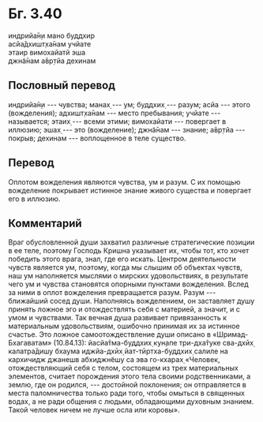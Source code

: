 # Бг. 3.40
индрийа̄н̣и мано буддхир<br/>
асйа̄дхишт̣ха̄нам учйате<br/>
этаир вимохайатй эша<br/>
джн̃а̄нам а̄вр̣тйа дехинам
## Пословный перевод

индрийа̄н̣и --- чувства; манах̣ --- ум; буддхих̣ --- разум; асйа --- этого
(вожделения); адхишт̣ха̄нам --- место пребывания; учйате --- называется;
этаих̣ --- всеми этими; вимохайати --- повергает в иллюзию; эшах̣ --- это
(вожделение); джн̃а̄нам --- знание; а̄вр̣тйа --- покрыв; дехинам ---
воплощенное в теле существо.

## Перевод

Оплотом вожделения являются чувства, ум и разум. С их помощью вожделение
покрывает истинное знание живого существа и повергает его в иллюзию.

## Комментарий

Враг обусловленной души захватил различные стратегические позиции в ее
теле, поэтому Господь Кришна указывает их, чтобы тот, кто хочет победить
этого врага, знал, где его искать. Центром деятельности чувств является
ум, поэтому, когда мы слышим об объектах чувств, наш ум наполняется
мыслями о мирских удовольствиях, в результате чего ум и чувства
становятся опорными пунктами вожделения. Вслед за ними в оплот
вожделения превращается разум. Разум --- ближайший сосед души.
Наполняясь вожделением, он заставляет душу принять ложное эго и
отождествлять себя с материей, а значит, и с умом и чувствами. Так
вечная душа развивает привязанность к материальным удовольствиям,
ошибочно принимая их за истинное счастье. Это ложное самоотождествление
души описано в «Шримад-Бхагаватам» (10.84.13): йасйа̄тма-буддхих̣ кун̣апе
три-дха̄туке сва-дхӣх̣ калатра̄дишу бхаума иджйа-дхӣх̣ йат-тӣртха-буддхих̣
салиле на кархичидж джанешв абхиджн̃ешу са эва го-кхарах̣ «Человек,
отождествляющий себя с телом, состоящем из трех материальных элементов,
считает порождения этого тела своими родственниками, а землю, где он
родился, --- достойной поклонения; он отправляется в места паломничества
только ради того, чтобы омыться в священных водах, а не ради общения с
людьми, обладающими духовным знанием. Такой человек ничем не лучше осла
или коровы».
